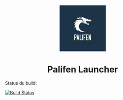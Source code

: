 <p align="center"><img src="./app/assets/images/SealCircle.png" width="150px" height="150px" alt="aventium softworks"></p>

<h1 align="center">Palifen Launcher</h1>

Status du build:


[![Build Status](https://www.travis-ci.com/Palifen/PalifenLauncher.svg?branch=master)](https://www.travis-ci.com/Palifen/PalifenLauncher)

